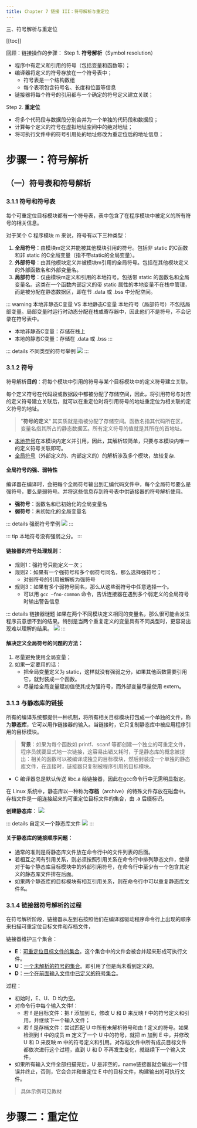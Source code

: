 ```yaml
---
title: Chapter 7 链接 III：符号解析与重定位
---
```


三、符号解析与重定位

[[toc]]

回顾：链接操作的步骤：
Step 1. **符号解析**（Symbol resolution）
+ 程序中有定义和引用的符号（包括变量和函数等）；
+ 编译器将定义的符号存放在一个符号表中；
  + 符号表是一个结构数组
  + 每个表项包含符号名、长度和位置等信息
+ 链接器将每个符号的引用都与一个确定的符号定义建立关联；

Step 2. **重定位**
+ 将多个代码段与数据段分别合并为一个单独的代码段和数据段；
+ 计算每个定义的符号在虚拟地址空间中的绝对地址；
+ 将可执行文件中的符号引用处的地址修改为重定位后的地址信息；

# 步骤一：符号解析

## （一）符号表和符号解析

### 3.1.1 符号和符号表

每个可重定位目标模块都有一个符号表，表中包含了在程序模块中被定义的所有符号的相关信息。

对于某个 C 程序模块 m 来说，符号有以下三种类型：
1. **全局符号**：由模块m定义并能被其他模块引用的符号。包括非 static 的C函数和非 static 的C全局变量（指不带static的全局变量）。
2. **外部符号**：由其他模块定义并被模块m引用的全局符号。包括在其他模块定义的外部函数名和外部变量名。
3. **局部符号**：仅由模块m定义和引用的本地符号。包括带 static 的函数名和全局变量名。这类在一个函数内部定义的带 static 属性的本地变量不在栈中管理，而是被分配在静态数据区，即在节 .data 或 .bss 中分配空间。

::: warning 本地非静态C变量 VS 本地静态C变量
本地符号（局部符号）不包括局部变量。局部变量时运行时动态分配在栈或寄存器中，因此他们不是符号，不会记录在符号表中。
+ 本地非静态C变量：存储在栈上
+ 本地的静态C变量：存储在 .data 或 .bss
:::

::: details 不同类型的符号举例
![](./images/2021-09-15-15-19-21.png)
:::

### 3.1.2 符号

符号解析**目的**：将每个模块中引用的符号与某个目标模块中的定义符号建立关联。

每个定义符号在代码段或数据段中都被分配了存储空间，因此，将引用符号与对应的定义符号建立关联后，就可以在重定位时将引用符号的地址重定位为相关联的定义符号的地址。

> ”**符号的定义**“ 其实质就是指被分配了存储空间。函数名指其代码所在区，变量名指其所占的静态数据区。所有定义符号的值就是其所在的首地址。

+ <u>本地符号</u>在本模块内定义并引用，因此，其解析较简单，只要与本模块内唯一的定义符号关联即可。
+ <u>全局符号</u>（外部定义的、内部定义的）的解析涉及多个模块，故较复杂.

#### **全局符号的强、弱特性**

编译器在编译时，会把每个全局符号输出到汇编代码文件中，每个全局符号要么是强符号，要么是弱符号。并将这些信息存到符号表中供链接器的符号解析使用。

+ **强符号**：函数名和已初始化的全局变量名
+ **弱符号**：未初始化的全局变量名

::: details 强弱符号举例
![](./images/2021-09-15-15-56-04.png)
:::

::: tip
本地符号没有强弱之分。
:::

#### **链接器的符号处理规则**：
+ 规则1：强符号只能定义一次；
+ 规则2：如果有一个强符号和多个弱符号同名，那么选择强符号；
  + 对弱符号的引用被解析为强符号
+ 规则3：如果有多个弱符号同名，那么从这些弱符号中任意选择一个。
  + 可以用 `gcc –fno-common` 命令，告诉连接器在遇到多个弱定义的全局符号时输出警告信息

::: details 链接器谜题
如果在两个不同模块定义相同的变量名，那么很可能会发生程序员意想不到的结果。特别是当两个重复定义的变量具有不同类型时，更容易出现难以理解的结果。
![](./images/2021-09-15-15-50-12.png)
:::

#### **解决定义全局符号的问题的方法：**
1. 尽量避免使用全局变量；
2. 如果一定要用的话：
   + 把全局变量定义为 static，这样就没有强弱之分，如果其他函数需要引用它，就封装成一个函数。
   + 尽量给全局变量赋初值使其成为强符号，而外部变量尽量使用 extern。

### 3.1.3 与静态库的链接

所有的编译系统都提供一种机制，将所有相关目标模块打包成一个单独的文件，称为**静态库**，它可以用作链接器的输入。当链接时，它只复制静态库中被应用程序引用的目标模块。

> **背景**：如果为每个函数如 printf、scanf 等都创建一个独立的可重定文件，程序员就要显式地一次链接，这容易出错又耗时，于是静态库的概念被提出：相关的函数可以被编译成独立的目标模块，然后封装成一个单独的静态库文件，在连接时，链接器只复制被程序引用的目标模块。

+ C 编译器总是默认传送 libc.a 给链接器，因此在gcc命令行中无需明显指定。

在 Linux 系统中，静态库以一种称为**存档**（archive）的特殊文件存放在磁盘中。存档文件是一组连接起来的可重定位目标文件的集合，由 .a 后缀标识。

**创建静态库**：
![](./images/2021-09-15-16-13-52.png)

::: details 自定义一个静态库文件
![](./images/2021-09-15-16-14-41.png)
:::

#### **关于静态库的链接顺序问题**：
+ 通常的准则是将静态库文件放在命令行中的文件列表的后面。
+ 若相互之间有引用关系，则必须按照引用关系在命令行中排列静态文件，使得对于每个静态库目标模块中的外部引用符号，在命令行中至少有一个包含其定义的静态库文件排在后面。
+ 如果两个静态库的目标模块有相互引用关系，则在命令行中可以重复静态库文件名。

### 3.1.4 链接器符号解析的过程

在符号解析阶段，链接器从左到右按照他们在编译器驱动程序命令行上出现的顺序来扫描可重定位目标文件和存档文件，

链接器维护三个集合：
+ **E**：<u>可重定位目标文件的集合</u>。这个集合中的文件会被合并起来形成可执行文件。
+ **U**：<u>一个未解析的符号的集合</u>。即引用了但是尚未看到定义的。
+ **D**：<u>一个在前面输入文件中已定义的符号集合</u>。

过程：
+ 初始时，E、U、D 均为空。
+ 对命令行中每个输入文件f：
  + 若 f 是目标文件：把 f 添加到 E，修改 U 和 D 来反映 f 中的符号定义和引用，并继续下一个输入文件；
  + 若 f 是存档文件：尝试匹配 U 中所有未解析符号和由 f 定义的符号。如果检测到 f 中的成员 m 定义了一个 U 中的符号，就把 m 加到 E 中，并修改 U 和 D 来反映 m 中的符号定义和引用。对存档文件中所有成员目标文件都依次进行这个过程，直到 U 和 D 不再发生变化，就继续下一个输入文件。
+ 如果所有输入文件全部扫描完后，U 是非空的，name链接器就会输出一个错误并终止，否则，它会合并和重定位 E 中的目标文件，构建输出的可执行文件。

> 具体示例可见教材

# 步骤二：重定位

